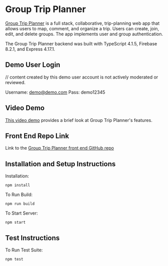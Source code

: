 # Group Trip Planner

[Group Trip Planner](https://prototypetripplanner.web.app) is a full stack, collaborative, trip-planning web app that allows users to map, comment, and organize a trip. Users can create, join, edit, and delete groups. The app implements user and group authentication.

The Group Trip Planner backend was built with TypeScript 4.1.5, Firebase 8.2.1, and Express 4.17.1.

## Demo User Login

// content created by this demo user account is not actively moderated or reviewed.

Username: demo@demo.com
Pass: demo12345

## Video Demo

[This video demo](https://youtube.com/watch?v=IYfwnjsngSc) provides a brief look at Group Trip Planner's features.

## Front End Repo Link

Link to the [Group Trip Planner front end GitHub repo](https://github.com/matt-hendrick/group-trip-planner-frontend)

## Installation and Setup Instructions

Installation:

`npm install`

To Run Build:

`npm run build`

To Start Server:

`npm start`

## Test Instructions

To Run Test Suite:

`npm test`
